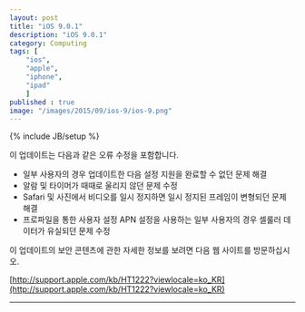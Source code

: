 ```yaml
---
layout: post
title: "iOS 9.0.1"
description: "iOS 9.0.1"
category: Computing
tags: [
    "ios", 
    "apple", 
    "iphone", 
    "ipad"
    ]
published : true
image: "/images/2015/09/ios-9/ios-9.png"
---
```


{% include JB/setup %}

이 업데이트는 다음과 같은 오류 수정을 포함합니다.

* 일부 사용자의 경우 업데이트한 다음 설정 지원을 완료할 수 없던 문제 해결
* 알람 및 타이머가 때때로 울리지 않던 문제 수정
* Safari 및 사진에서 비디오를 일시 정지하면 일시 정지된 프레임이 변형되던 문제 해결
* 프로파일을 통한 사용자 설정 APN 설정을 사용하는 일부 사용자의 경우 셀룰러 데이터가 유실되던 문제 수정


이 업데이트의 보안 콘텐츠에 관한 자세한 정보를 보려면 다음 웹 사이트를 방문하십시오.

[http://support.apple.com/kb/HT1222?viewlocale=ko_KR](http://support.apple.com/kb/HT1222?viewlocale=ko_KR)

- - - -